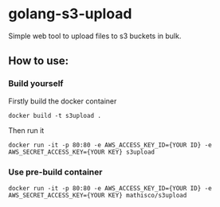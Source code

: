 # golang-s3-upload
Simple web tool to upload files to s3 buckets in bulk.

## How to use:
### Build yourself

Firstly build the docker container

`docker build -t s3upload .`

Then run it

`docker run -it -p 80:80 -e AWS_ACCESS_KEY_ID={YOUR ID} -e AWS_SECRET_ACCESS_KEY={YOUR KEY} s3upload`

### Use pre-build  container

`docker run -it -p 80:80 -e AWS_ACCESS_KEY_ID={YOUR ID} -e AWS_SECRET_ACCESS_KEY={YOUR KEY} mathisco/s3upload`